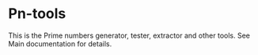 # Pn-tools
This is the Prime numbers generator, tester, extractor and other tools. See Main documentation for details.

